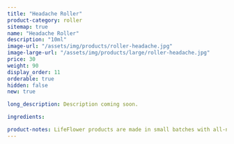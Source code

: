 ```yaml
---
title: "Headache Roller"
product-category: roller
sitemap: true
name: "Headache Roller"
description: "10ml"
image-url: "/assets/img/products/roller-headache.jpg"
image-large-url: "/assets/img/products/large/roller-headache.jpg"
price: 30
weight: 90
display_order: 11
orderable: true
hidden: false
new: true

long_description: Description coming soon.

ingredients:

product-notes: LifeFlower products are made in small batches with all-natural and boutique ingredients. Most orders are processed within 3 days of being placed.
---
```

